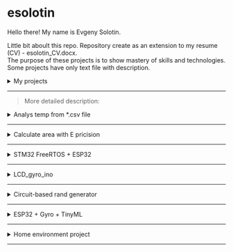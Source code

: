 # esolotin
Hello there!
My name is Evgeny Solotin.

Little bit aboult this repo.
Repository create as an extension to my resume (CV) - esolotin_CV.docx.  
The purpose of these projects is to show mastery of skills and technologies.
Some projects have only text file with description.

<details>
<summary>My projects</summary>

| Num | Project name |
|-----:|-----------|
|     1| Analys temp from *.csv file Analys temp from *.csv file  |
|     2| Calculate area with E pricision |
|     3| STM32 FreeRTOS + ESP32 |
|     4| LCD_gyro_ino       |
|     5| Сircuit-based rand generator  |
|     6| ESP32 + Gyro + TinyML  |
|     7| Home environment project  |

</details>

---

> More detailed description:

<details>
<summary>Analys temp from *.csv file</summary>

folder: /1.analys_temp  
first full C project on Github.   
include source files + makefile.  
programm can do base analityc for temperature array. value takes from *.csv file.
input keys:  
-h Help.  
-f <filename.csv> input file.  
-m <month_number> statistick for current month.

output value:  
mean temperature;  
min temperature;  
max temperature.  
</details>

---

<details>
<summary>Calculate area with E pricision</summary>
  
folder: /2.calculate_area  
second full C project on Github.  
include source files + makefile.  
programm calculates area figure forming by three curves with E pricision.
input keys:  
-h Help.  
-s <len> Test function find square for square with <len> length. Float positive values.  
-r Start test function find root by Chord method.  
-e <eps> Input float positive value of precision. Standart usage precision is 0.001  

output:  
calculated area.
</details>

---

<details>
<summary>STM32 FreeRTOS + ESP32</summary>
    
folder: /3.stm_freertos_esp
project with two chapters.  
finaly_baz_el - project on ESP32.  
finaly_freertos - project on STM32.  
first for esp32, design in visual studio code and using platformio plugin, the second for stm32, design in cubeIDE.  
there is a web-server(HTML) on the esp32 that allows you to flash a diode on the esp board and has an input field for setting the mask. the mask is sent to the stm.  
on the stm (nucleo f103rb board), the mask is read by uart, the illumination value is sent. uart is realized via dma. 4 tasks for freertos:  
1 task. reading the illumination (the ADC is also started via dma), and starting the uart exchange task to send the illumination value to the esp / reading the reception buffer from the esp.  
2 task - uart, where the received buffer is read and the mask is updated. and the dma is started to receive/send values.  
3 task - reading the status of the buttons and changing according to the eventGroup.  
4 task - event status query and LED control.  
</details>

---

<details>
  <summary>
    LCD_gyro_ino
  </summary>

  
folder: /4.lcd_gyro_ino  
project designed in adruinoIDE for introduction with IDE and ino platform.  
include source file + readme.  
functions:  
resistance measurement by the included ADC;  
recieve data from gyro adxl345 by I2C;  
display readed values on LCD ST7735S by SPI;  
switching low power mode by press button.  

</details>

---

<details>
  <summary>
    Сircuit-based rand generator
  </summary>

  
folder: /5.rand_generator  
project designed in adruinoIDE for introduction with IDE and ino platform.  
include source file + readme.  
Random number generator on seven-segment indicators.  

the task of the project is to get the skill of designing electronic circuits with free CAD systems, such as EasyEDA, and to practice of mounting and debugging the designed device.  
technical specification, calculation schematic and the result electronic scheme in the "generator_rand" file.  

</details>

---

<details>
  <summary>
    ESP32 + Gyro + TinyML
  </summary>

  
folder: /6.tinyML_esp32 
Motion interpreter.   
include readme with description and link on public project edgeImpulse.  


the project was implemented using the online platform edgeimpulse.  
The task of the project is to introduce and implement TinyML, a tiny machine learning.  

</details>

---

<details>
  <summary>
    Home environment project
  </summary>

  
folder: /8.environment_project 
Project with few parts.

include:  
High Level Design (HLD) for project;  
project for esp32 with sensors;  
project for esp32 with LCD and control panel.

>coming soon
</details>

---
